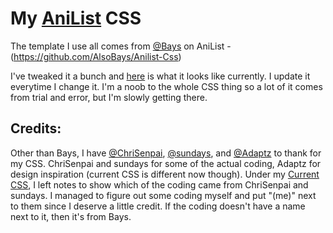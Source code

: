 # My [AniList](https://anilist.co/user/April/) CSS
The template I use all comes from [@Bays](https://anilist.co/user/Bays) on AniList - (https://github.com/AlsoBays/Anilist-Css)

I've tweaked it a bunch and [here](https://github.com/pinkazoid/My-CSS/blob/main/CSS) is what it looks like currently. I update it everytime I change it. I'm a noob to the whole CSS thing so a lot of it comes from trial and error, but I'm slowly getting there. 

## Credits:
Other than Bays, I have [@ChriSenpai](https://anilist.co/user/ChriSenpai/), [@sundays](https://anilist.co/user/sundays/), and [@Adaptz](https://anilist.co/user/Adaptz/) to thank for my CSS. ChriSenpai and sundays for some of the actual coding, Adaptz for design inspiration (current CSS is different now though). Under my [Current CSS](https://github.com/pinkazoid/My-CSS/blob/main/Current%20CSS), I left notes to show which of the coding came from ChriSenpai and sundays. I managed to figure out some coding myself and put "(me)" next to them since I deserve a little credit. If the coding doesn't have a name next to it, then it's from Bays.
